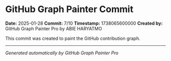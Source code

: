 # GitHub Graph Painter Commit

**Date:** 2025-01-28
**Commit:** 7/10
**Timestamp:** 1738065600000
**Created by:** GitHub Graph Painter Pro by ABIE HARYATMO

This commit was created to paint the GitHub contribution graph.

---
*Generated automatically by GitHub Graph Painter Pro*
